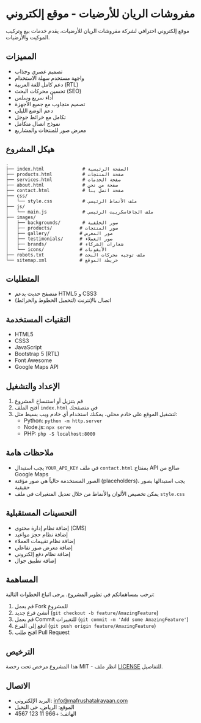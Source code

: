 # مفروشات الريان للأرضيات - موقع إلكتروني

موقع إلكتروني احترافي لشركة مفروشات الريان للأرضيات، يقدم خدمات بيع وتركيب الموكيت والأرضيات.

## المميزات

- تصميم عصري وجذاب
- واجهة مستخدم سهلة الاستخدام
- دعم كامل للغة العربية (RTL)
- تحسين محركات البحث (SEO)
- أداء سريع وسلس
- تصميم متجاوب مع جميع الأجهزة
- دعم الوضع الليلي
- تكامل مع خرائط جوجل
- نموذج اتصال متكامل
- معرض صور للمنتجات والمشاريع

## هيكل المشروع

```
.
├── index.html              # الصفحة الرئيسية
├── products.html           # صفحة المنتجات
├── services.html           # صفحة الخدمات
├── about.html              # صفحة من نحن
├── contact.html            # صفحة اتصل بنا
├── css/
│   └── style.css           # ملف الأنماط الرئيسي
├── js/
│   └── main.js             # ملف الجافاسكريبت الرئيسي
├── images/
│   ├── backgrounds/        # صور الخلفية
│   ├── products/          # صور المنتجات
│   ├── gallery/           # صور المعرض
│   ├── testimonials/      # صور العملاء
│   ├── brands/            # شعارات الشركاء
│   └── icons/             # الأيقونات
├── robots.txt             # ملف توجيه محركات البحث
└── sitemap.xml            # خريطة الموقع
```

## المتطلبات

- متصفح حديث يدعم HTML5 و CSS3
- اتصال بالإنترنت (لتحميل الخطوط والخرائط)

## التقنيات المستخدمة

- HTML5
- CSS3
- JavaScript
- Bootstrap 5 (RTL)
- Font Awesome
- Google Maps API

## الإعداد والتشغيل

1. قم بتنزيل أو استنساخ المشروع
2. افتح الملف `index.html` في متصفحك
3. لتشغيل الموقع على خادم محلي، يمكنك استخدام أي خادم ويب بسيط مثل:
   - Python: `python -m http.server`
   - Node.js: `npx serve`
   - PHP: `php -S localhost:8000`

## ملاحظات هامة

- يجب استبدال `YOUR_API_KEY` في ملف `contact.html` بمفتاح API صالح من Google Maps
- الصور المستخدمة حالياً هي صور مؤقتة (placeholders)، يجب استبدالها بصور حقيقية
- يمكن تخصيص الألوان والأنماط من خلال تعديل المتغيرات في ملف `style.css`

## التحسينات المستقبلية

- إضافة نظام إدارة محتوى (CMS)
- إضافة نظام حجز مواعيد
- إضافة نظام تقييمات العملاء
- إضافة معرض صور تفاعلي
- إضافة نظام دفع إلكتروني
- إضافة تطبيق جوال

## المساهمة

نرحب بمساهماتكم في تطوير المشروع. يرجى اتباع الخطوات التالية:

1. قم بعمل Fork للمشروع
2. أنشئ فرع جديد (`git checkout -b feature/AmazingFeature`)
3. قم بعمل Commit للتغييرات (`git commit -m 'Add some AmazingFeature'`)
4. ادفع إلى الفرع (`git push origin feature/AmazingFeature`)
5. افتح طلب Pull Request

## الترخيص

هذا المشروع مرخص تحت رخصة MIT - انظر ملف [LICENSE](LICENSE) للتفاصيل.

## الاتصال

- البريد الإلكتروني: info@mafrushatalrayaan.com
- الموقع: الرياض، حي النخيل
- الهاتف: +966 11 123 4567 